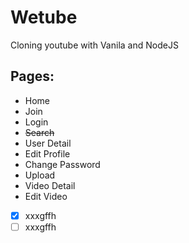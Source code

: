 # Wetube
Cloning youtube with Vanila and NodeJS

## Pages:
- Home
- Join
- Login
- ~~Search~~
- User Detail
- Edit Profile
- Change Password
- Upload
- Video Detail
- Edit Video
- [x] xxxgffh
- [ ] xxxgffh
